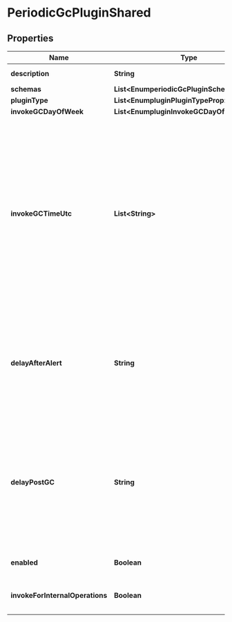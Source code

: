 

# PeriodicGcPluginShared


## Properties

| Name | Type | Description | Notes |
|------------ | ------------- | ------------- | -------------|
|**description** | **String** | A description for this Plugin |  [optional] |
|**schemas** | **List&lt;EnumperiodicGcPluginSchemaUrn&gt;** |  |  |
|**pluginType** | **List&lt;EnumpluginPluginTypeProp&gt;** |  |  [optional] |
|**invokeGCDayOfWeek** | **List&lt;EnumpluginInvokeGCDayOfWeekProp&gt;** |  |  [optional] |
|**invokeGCTimeUtc** | **List&lt;String&gt;** | Specifies the times of the day at which garbage collection may be explicitly invoked. The times should be specified in \&quot;HH:MM\&quot; format, with \&quot;HH\&quot; as a two-digit numeric value between 00 and 23 representing the hour of the day, and MM as a two-digit numeric value between 00 and 59 representing the minute of the hour. All times will be interpreted in the UTC time zone. |  |
|**delayAfterAlert** | **String** | Specifies the length of time that the Directory Server should wait after sending the \&quot;force-gc-starting\&quot; administrative alert before actually invoking the garbage collection processing. |  [optional] |
|**delayPostGC** | **String** | Specifies the length of time that the Directory Server should wait after successfully completing the garbage collection processing, before removing the \&quot;force-gc-starting\&quot; administrative alert, which marks the server as unavailable. |  [optional] |
|**enabled** | **Boolean** | Indicates whether the plug-in is enabled for use. |  |
|**invokeForInternalOperations** | **Boolean** | Indicates whether the plug-in should be invoked for internal operations. |  [optional] |



